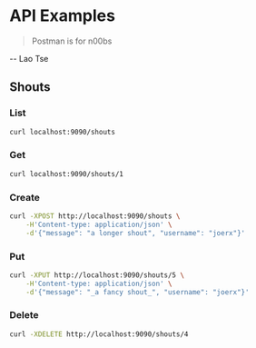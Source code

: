 # API Examples

> Postman is for n00bs

-- Lao Tse

## Shouts

### List

```sh
curl localhost:9090/shouts
```

### Get

```sh
curl localhost:9090/shouts/1
```

### Create

```sh
curl -XPOST http://localhost:9090/shouts \
    -H'Content-type: application/json' \
    -d'{"message": "a longer shout", "username": "joerx"}'
```

### Put

```sh
curl -XPUT http://localhost:9090/shouts/5 \
    -H'Content-type: application/json' \
    -d'{"message": "_a fancy shout_", "username": "joerx"}'
```

### Delete

```sh
curl -XDELETE http://localhost:9090/shouts/4
```
